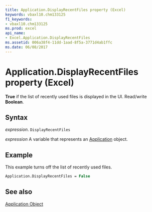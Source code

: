 ```yaml
---
title: Application.DisplayRecentFiles property (Excel)
keywords: vbaxl10.chm133125
f1_keywords:
- vbaxl10.chm133125
ms.prod: excel
api_name:
- Excel.Application.DisplayRecentFiles
ms.assetid: 006a38f4-11dd-1aad-8f5a-3771d4ab1ffc
ms.date: 06/08/2017
---
```



# Application.DisplayRecentFiles property (Excel)

 **True** if the list of recently used files is displayed in the UI. Read/write **Boolean**.


## Syntax

_expression_. `DisplayRecentFiles`

_expression_ A variable that represents an [Application](Excel.Application-graph-property.md) object.


## Example

This example turns off the list of recently used files.


```vb
Application.DisplayRecentFiles = False
```


## See also


[Application Object](Excel.Application(object).md)

